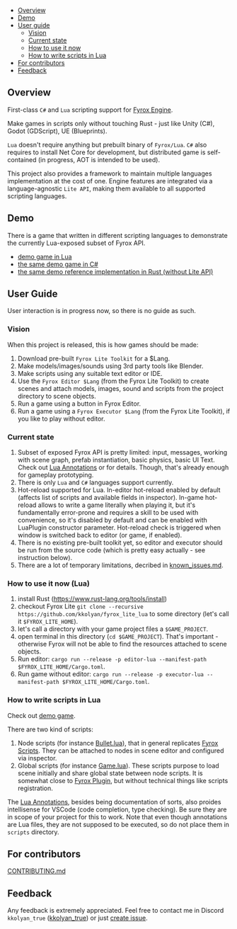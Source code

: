 - [Overview](#overview)
- [Demo](#demo)
- [User guide](#user-guide)
	- [Vision](#vision)
	- [Current state](#current-state)
	- [How to use it now](#how-to-use-it-now)
	- [How to write scripts in Lua](#how-to-write-scripts-in-lua)
- [For contributors](#for-contributors)
- [Feedback](#feedback)

## Overview
First-class `C#` and `Lua` scripting support for [Fyrox Engine](https://github.com/FyroxEngine/Fyrox).

Make games in scripts only without touching Rust - just like Unity (C#), Godot (GDScript), UE (Blueprints).

`Lua` doesn't require anything but prebuilt binary of `Fyrox/Lua`. `C#` also requires to install Net Core for development, but distributed game is self-contained (in progress, AOT is intended to be used).

This project also provides a framework to maintain multiple languages implementation at the cost of one. Engine features are integrated via a language-agnostic `Lite API`, making them available to all supported scripting languages.

## Demo
There is a game that written in different scripting languages to demonstrate the currently Lua-exposed subset of Fyrox API.
* [demo game in Lua](lua/examples/guards)
* [the same demo game in C#](cs/examples/Guards)
* [the same demo reference implementation in Rust (without Lite API)](https://github.com/kkolyan/fyrox_guards)

## User Guide
User interaction is in progress now, so there is no guide as such.

### Vision
When this project is released, this is how games should be made:
1. Download pre-built `Fyrox Lite Toolkit` for a $Lang.
2. Make models/images/sounds using 3rd party tools like Blender.
3. Make scripts using any suitable text editor or IDE.
4. Use the `Fyrox Editor $Lang` (from the Fyrox Lite Toolkit) to create scenes and attach models, images, sound and scripts from the project directory to scene objects.
5. Run a game using a button in Fyrox Editor.
6. Run a game using a `Fyrox Executor $Lang` (from the Fyrox Lite Toolkit), if you like to play without editor.

### Current state
1. Subset of exposed Fyrox API is pretty limited: input, messages, working with scene graph, prefab instantiation, basic physics, basic UI Text. Check out [Lua Annotations](lua/annotations) or  for details. Though, that's already enough for gameplay prototyping.
2. There is only `Lua` and `C#` languages support currently.
3. Hot-reload supported for Lua. In-editor hot-reload enabled by default (affects list of scripts and available fields in inspector). In-game hot-reload allows to write a game literally when playing it, but it's fundamentally error-prone and requires a skill to be used with convenience, so it's disabled by default and can be enabled with LuaPlugin constructor parameter. Hot-reload check is triggered when window is switched back to editor (or game, if enabled).
4. There is no existing pre-built toolkit yet, so editor and executor should be run from the source code (which is pretty easy actually - see instruction below).
5. There are a lot of temporary limitations, decribed in [known_issues.md](known_issues.md).
 
### How to use it now (Lua)
1. install Rust (https://www.rust-lang.org/tools/install)
2. checkout Fyrox Lite `git clone --recursive https://github.com/kkolyan/fyrox_lite_lua` to some directory (let's call it `$FYROX_LITE_HOME`).
3. let's call a directory with your game project files a `$GAME_PROJECT`.
4. open terminal in this directory (`cd $GAME_PROJECT`). That's important - otherwise Fyrox will not be able to find the resources attached to scene objects.
5. Run editor: `cargo run --release -p editor-lua --manifest-path $FYROX_LITE_HOME/Cargo.toml`.
6. Run game without editor: `cargo run --release -p executor-lua --manifest-path $FYROX_LITE_HOME/Cargo.toml`.

### How to write scripts in Lua
Check out [demo game](lua/examples/guards).

There are two kind of scripts:
1. Node scripts (for instance [Bullet.lua](lua/examples/guards/scripts/Bullet.lua)), that in general replicates [Fyrox Scripts](https://fyrox-book.github.io/scripting/script.html). They can be attached to nodes in scene editor and configured via inspector.
2. Global scripts (for instance [Game.lua](lua/examples/guards/scripts/Game.lua)). These scripts purpose to load scene initially and share global state between node scripts. It is somewhat close to [Fyrox Plugin](https://fyrox-book.github.io/scripting/plugin.html), but without technical things like scripts registration.

The [Lua Annotations](lua/annotations), besides being documentation of sorts, also proides intellisense for VSCode (code completion, type checking). Be sure they are in scope of your project for this to work. Note that even though annotations are Lua files, they are not supposed to be executed, so do not place them in `scripts` directory.

## For contributors

[CONTRIBUTING.md](CONTRIBUTING.md)

## Feedback
Any feedback is extremely appreciated.
Feel free to contact me in Discord `kkolyan_true` ([kkolyan_true](https://discord.com/users/333644000302989314)) or just [create issue](https://github.com/kkolyan/fyrox_lite_lua/issues/new).
